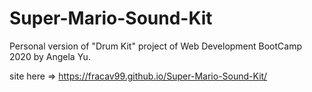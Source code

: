 # Super-Mario-Sound-Kit

Personal version of "Drum Kit" project of Web Development BootCamp 2020 by Angela Yu.

site here => https://fracav99.github.io/Super-Mario-Sound-Kit/
